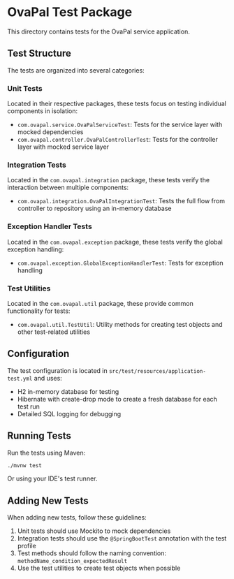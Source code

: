 # OvaPal Test Package

This directory contains tests for the OvaPal service application.

## Test Structure

The tests are organized into several categories:

### Unit Tests
Located in their respective packages, these tests focus on testing individual components in isolation:

- `com.ovapal.service.OvaPalServiceTest`: Tests for the service layer with mocked dependencies
- `com.ovapal.controller.OvaPalControllerTest`: Tests for the controller layer with mocked service layer

### Integration Tests
Located in the `com.ovapal.integration` package, these tests verify the interaction between multiple components:

- `com.ovapal.integration.OvaPalIntegrationTest`: Tests the full flow from controller to repository using an in-memory database

### Exception Handler Tests
Located in the `com.ovapal.exception` package, these tests verify the global exception handling:

- `com.ovapal.exception.GlobalExceptionHandlerTest`: Tests for exception handling

### Test Utilities
Located in the `com.ovapal.util` package, these provide common functionality for tests:

- `com.ovapal.util.TestUtil`: Utility methods for creating test objects and other test-related utilities

## Configuration

The test configuration is located in `src/test/resources/application-test.yml` and uses:

- H2 in-memory database for testing
- Hibernate with create-drop mode to create a fresh database for each test run
- Detailed SQL logging for debugging

## Running Tests

Run the tests using Maven:

```bash
./mvnw test
```

Or using your IDE's test runner.

## Adding New Tests

When adding new tests, follow these guidelines:

1. Unit tests should use Mockito to mock dependencies
2. Integration tests should use the `@SpringBootTest` annotation with the test profile
3. Test methods should follow the naming convention: `methodName_condition_expectedResult`
4. Use the test utilities to create test objects when possible 